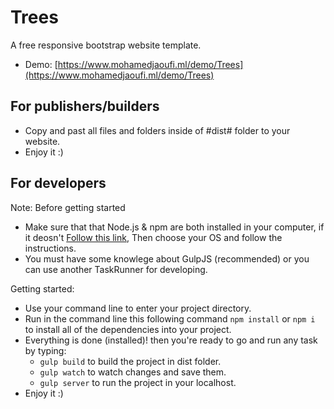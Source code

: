 # Trees
A free responsive bootstrap website template.
- Demo: [https://www.mohamedjaoufi.ml/demo/Trees](https://www.mohamedjaoufi.ml/demo/Trees)

## For publishers/builders
  - Copy and past all files and folders inside of #dist# folder to your website.
  - Enjoy it :)


## For developers
Note: Before getting started 
  - Make sure that that Node.js & npm are both installed in your computer, if it deosn't [Follow this link](https://nodejs.org/en/download/package-manager/), Then choose your OS and follow the instructions.
  - You must have some knowlege about GulpJS (recommended) or you can use another TaskRunner for developing.
  
Getting started: 
  - Use your command line to enter your project directory.
  - Run in the command line this following command `npm install` or `npm i` to install all of the dependencies into your project.
  - Everything is done (installed)! then you're ready to go and run any task by typing:
      - `gulp build` to build the project in dist folder.
      - `gulp watch` to watch changes and save them.
      - `gulp server` to run the project in your localhost.
  - Enjoy it :)